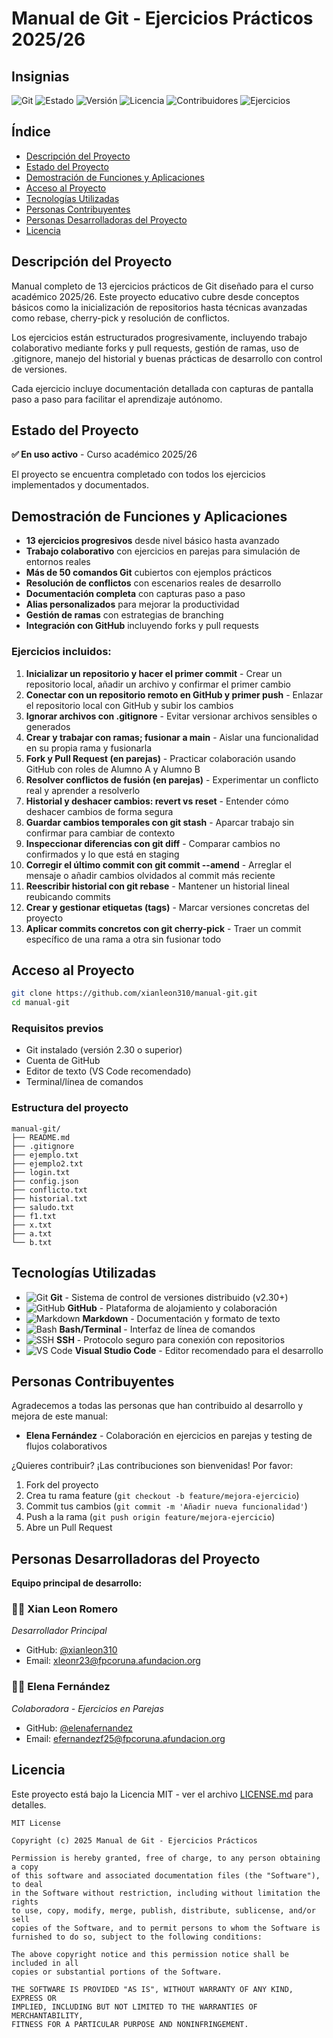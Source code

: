 # Manual de Git - Ejercicios Prácticos 2025/26

## Insignias
![Git](https://img.shields.io/badge/git-F05033?style=flat&logo=git&logoColor=white)
![Estado](https://img.shields.io/badge/Estado-Activo-green)
![Versión](https://img.shields.io/badge/Versión-1.0-blue)
![Licencia](https://img.shields.io/badge/Licencia-MIT-yellow)
![Contribuidores](https://img.shields.io/badge/Contribuidores-2-orange)
![Ejercicios](https://img.shields.io/badge/Ejercicios-13-purple)

## Índice
- [Descripción del Proyecto](#descripción-del-proyecto)
- [Estado del Proyecto](#estado-del-proyecto)
- [Demostración de Funciones y Aplicaciones](#demostración-de-funciones-y-aplicaciones)
- [Acceso al Proyecto](#acceso-al-proyecto)
- [Tecnologías Utilizadas](#tecnologías-utilizadas)
- [Personas Contribuyentes](#personas-contribuyentes)
- [Personas Desarrolladoras del Proyecto](#personas-desarrolladoras-del-proyecto)
- [Licencia](#licencia)

## Descripción del Proyecto
Manual completo de 13 ejercicios prácticos de Git diseñado para el curso académico 2025/26. Este proyecto educativo cubre desde conceptos básicos como la inicialización de repositorios hasta técnicas avanzadas como rebase, cherry-pick y resolución de conflictos. 

Los ejercicios están estructurados progresivamente, incluyendo trabajo colaborativo mediante forks y pull requests, gestión de ramas, uso de .gitignore, manejo del historial y buenas prácticas de desarrollo con control de versiones.

Cada ejercicio incluye documentación detallada con capturas de pantalla paso a paso para facilitar el aprendizaje autónomo.

## Estado del Proyecto
**✅ En uso activo** - Curso académico 2025/26

El proyecto se encuentra completado con todos los ejercicios implementados y documentados.

## Demostración de Funciones y Aplicaciones
- **13 ejercicios progresivos** desde nivel básico hasta avanzado
- **Trabajo colaborativo** con ejercicios en parejas para simulación de entornos reales
- **Más de 50 comandos Git** cubiertos con ejemplos prácticos
- **Resolución de conflictos** con escenarios reales de desarrollo
- **Documentación completa** con capturas paso a paso
- **Alias personalizados** para mejorar la productividad
- **Gestión de ramas** con estrategias de branching
- **Integración con GitHub** incluyendo forks y pull requests

### Ejercicios incluidos:
1. **Inicializar un repositorio y hacer el primer commit** - Crear un repositorio local, añadir un archivo y confirmar el primer cambio
2. **Conectar con un repositorio remoto en GitHub y primer push** - Enlazar el repositorio local con GitHub y subir los cambios
3. **Ignorar archivos con .gitignore** - Evitar versionar archivos sensibles o generados
4. **Crear y trabajar con ramas; fusionar a main** - Aislar una funcionalidad en su propia rama y fusionarla
5. **Fork y Pull Request (en parejas)** - Practicar colaboración usando GitHub con roles de Alumno A y Alumno B
6. **Resolver conflictos de fusión (en parejas)** - Experimentar un conflicto real y aprender a resolverlo
7. **Historial y deshacer cambios: revert vs reset** - Entender cómo deshacer cambios de forma segura
8. **Guardar cambios temporales con git stash** - Aparcar trabajo sin confirmar para cambiar de contexto
9. **Inspeccionar diferencias con git diff** - Comparar cambios no confirmados y lo que está en staging
10. **Corregir el último commit con git commit --amend** - Arreglar el mensaje o añadir cambios olvidados al commit más reciente
11. **Reescribir historial con git rebase** - Mantener un historial lineal reubicando commits
12. **Crear y gestionar etiquetas (tags)** - Marcar versiones concretas del proyecto
13. **Aplicar commits concretos con git cherry-pick** - Traer un commit específico de una rama a otra sin fusionar todo

## Acceso al Proyecto
```bash
git clone https://github.com/xianleon310/manual-git.git
cd manual-git
```

### Requisitos previos
- Git instalado (versión 2.30 o superior)
- Cuenta de GitHub
- Editor de texto (VS Code recomendado)
- Terminal/línea de comandos

### Estructura del proyecto
```
manual-git/
├── README.md
├── .gitignore
├── ejemplo.txt
├── ejemplo2.txt
├── login.txt
├── config.json
├── conflicto.txt
├── historial.txt
├── saludo.txt
├── f1.txt
├── x.txt
├── a.txt
└── b.txt
```

## Tecnologías Utilizadas
- ![Git](https://img.shields.io/badge/Git-F05033?style=flat&logo=git&logoColor=white) **Git** - Sistema de control de versiones distribuido (v2.30+)
- ![GitHub](https://img.shields.io/badge/GitHub-181717?style=flat&logo=github&logoColor=white) **GitHub** - Plataforma de alojamiento y colaboración
- ![Markdown](https://img.shields.io/badge/Markdown-000000?style=flat&logo=markdown&logoColor=white) **Markdown** - Documentación y formato de texto
- ![Bash](https://img.shields.io/badge/Bash-4EAA25?style=flat&logo=gnubash&logoColor=white) **Bash/Terminal** - Interfaz de línea de comandos
- ![SSH](https://img.shields.io/badge/SSH-4EAA25?style=flat&logo=openssh&logoColor=white) **SSH** - Protocolo seguro para conexión con repositorios
- ![VS Code](https://img.shields.io/badge/VS_Code-007ACC?style=flat&logo=visualstudiocode&logoColor=white) **Visual Studio Code** - Editor recomendado para el desarrollo

## Personas Contribuyentes
Agradecemos a todas las personas que han contribuido al desarrollo y mejora de este manual:

- **Elena Fernández** - Colaboración en ejercicios en parejas y testing de flujos colaborativos

¿Quieres contribuir? ¡Las contribuciones son bienvenidas! Por favor:
1. Fork del proyecto
2. Crea tu rama feature (`git checkout -b feature/mejora-ejercicio`)
3. Commit tus cambios (`git commit -m 'Añadir nueva funcionalidad'`)
4. Push a la rama (`git push origin feature/mejora-ejercicio`)
5. Abre un Pull Request

## Personas Desarrolladoras del Proyecto
**Equipo principal de desarrollo:**

### 👨‍💻 **Xian Leon Romero**
*Desarrollador Principal*
- GitHub: [@xianleon310](https://github.com/xianleon310)
- Email: xleonr23@fpcoruna.afundacion.org

### 👩‍💻 **Elena Fernández**
*Colaboradora - Ejercicios en Parejas*
- GitHub: [@elenafernandez](https://github.com/elenafernandez)
- Email: efernandezf25@fpcoruna.afundacion.org

## Licencia
Este proyecto está bajo la Licencia MIT - ver el archivo [LICENSE.md](LICENSE.md) para detalles.

```
MIT License

Copyright (c) 2025 Manual de Git - Ejercicios Prácticos

Permission is hereby granted, free of charge, to any person obtaining a copy
of this software and associated documentation files (the "Software"), to deal
in the Software without restriction, including without limitation the rights
to use, copy, modify, merge, publish, distribute, sublicense, and/or sell
copies of the Software, and to permit persons to whom the Software is
furnished to do so, subject to the following conditions:

The above copyright notice and this permission notice shall be included in all
copies or substantial portions of the Software.

THE SOFTWARE IS PROVIDED "AS IS", WITHOUT WARRANTY OF ANY KIND, EXPRESS OR
IMPLIED, INCLUDING BUT NOT LIMITED TO THE WARRANTIES OF MERCHANTABILITY,
FITNESS FOR A PARTICULAR PURPOSE AND NONINFRINGEMENT.
```
